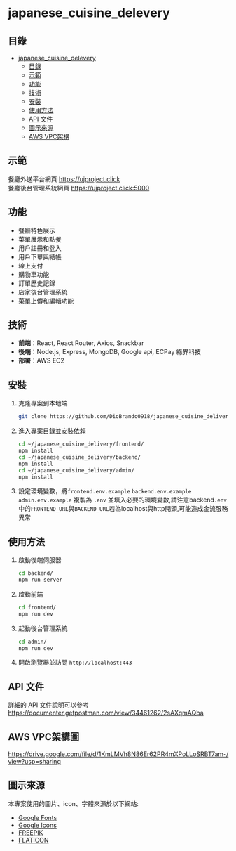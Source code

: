 # japanese_cuisine_delevery

## 目錄

- [japanese_cuisine_delevery](#japanese_cuisine_delevery)
    - [目錄](#目錄)
    - [示範](#示範)
    - [功能](#功能)
    - [技術](#技術)
    - [安裝](#安裝)
    - [使用方法](#使用方法)
    - [API 文件](#API-文件)
    - [圖示來源](#圖示來源)
    - [AWS VPC架構](#AWS-VPC架構)

## 示範

餐廳外送平台網頁 https://ujproject.click  
餐廳後台管理系統網頁 https://ujproject.click:5000

## 功能

- 餐廳特色展示
- 菜單展示和點餐
- 用戶註冊和登入
- 用戶下單與結帳
- 線上支付
- 購物車功能
- 訂單歷史記錄
- 店家後台管理系統
- 菜單上傳和編輯功能

## 技術

- **前端**：React, React Router, Axios, Snackbar
- **後端**：Node.js, Express, MongoDB, Google api, ECPay 綠界科技
- **部署**：AWS EC2

## 安裝

1. 克隆專案到本地端
    ```bash
    git clone https://github.com/DioBrando0918/japanese_cuisine_delivery.git
    ```
2. 進入專案目錄並安裝依賴
    ```bash
    cd ~/japanese_cuisine_delivery/frontend/
    npm install
    cd ~/japanese_cuisine_delivery/backend/
    npm install  
    cd ~/japanese_cuisine_delivery/admin/
    npm install
    ```
3. 設定環境變數，將`frontend.env.example` `backend.env.example` `admin.env.example` 複製為 `.env` 並填入必要的環境變數,請注意backend`.env`中的`FRONTEND_URL`與`BACKEND_URL`若為localhost與http開頭,可能造成金流服務異常
    

## 使用方法

1. 啟動後端伺服器
    ```bash
    cd backend/
    npm run server
    ```
2. 啟動前端
    ```bash
    cd frontend/
    npm run dev
    ```
3. 起動後台管理系統
    ```bash
    cd admin/
    npm run dev
    ```
4. 開啟瀏覽器並訪問 `http://localhost:443`

## API 文件

詳細的 API 文件說明可以參考 https://documenter.getpostman.com/view/34461262/2sAXqmAQba

## AWS VPC架構圖
https://drive.google.com/file/d/1KmLMVh8N86Er62PR4mXPoLLoSRBT7am-/view?usp=sharing

## 圖示來源
本專案使用的圖片、icon、字體來源於以下網站:
- [Google Fonts](https://fonts.google.com/)
- [Google Icons](https://fonts.google.com/icons)
- [FREEPIK](https://www.freepik.com/)
- [FLATICON](https://www.flaticon.com/)